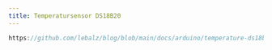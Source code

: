 ```yaml
---
title: Temperatursensor DS18B20
---
```


```ino reference
https://github.com/lebalz/blog/blob/main/docs/arduino/temperature-ds18b20.ino
```
